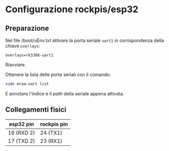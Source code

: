 # Configurazione rockpis/esp32

## Preparazione

Nel file /boot/uEnv.txt attivare la porta seriale `uart1` in corrispondenza della chiave `overlays`:

```
overlays=rk3308-uart1
```

Riavviare.

Ottenere la lista delle porte seriali con il comando:

```bash
sudo mraa-uart list
```

E annotare l'indice e il *path* della seriale appena attivata.  

## Collegamenti fisici

| esp32 pin  | rockpis pin |
| ---------- | ----------- |
| 16 (RXD 2) | 24 (TX1)    |
| 17 (TXD 2) | 23 (RX1)    |